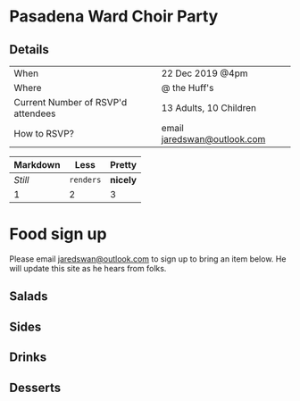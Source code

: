 # Pasadena Ward Choir Party

## Details
| | | 
| --- | --- |  
| When | 22 Dec 2019 @4pm |
| Where | @ the Huff's |
| Current Number of RSVP'd attendees | 13 Adults, 10 Children |
| How to RSVP? | email jaredswan@outlook.com |


Markdown | Less | Pretty
--- | --- | ---
*Still* | `renders` | **nicely**
1 | 2 | 3

# Food sign up
Please email jaredswan@outlook.com to sign up to bring an item below. He will update this site as he hears from folks.

## Salads

## Sides

## Drinks 

## Desserts


